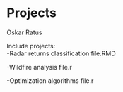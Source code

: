 # Projects
Oskar Ratus <br>

Include projects: <br>
-Radar returns classification
file.RMD

-Wildfire analysis
file.r

-Optimization algorithms
file.r

